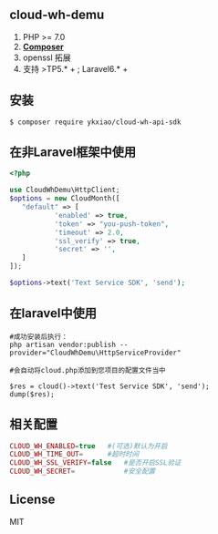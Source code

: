 ## cloud-wh-demu

1. PHP >= 7.0
2. **[Composer](https://getcomposer.org/)**
3. openssl 拓展
4. 支持 >TP5.* + ; Laravel6.* +

## 安装

```shell
$ composer require ykxiao/cloud-wh-api-sdk
```

## 在非Laravel框架中使用

```php
<?php

use CloudWhDemu\HttpClient;
$options = new CloudMonth([
   "default" => [
           'enabled' => true,
           'token' => "you-push-token",
           'timeout' => 2.0,
           'ssl_verify' => true,
           'secret' => '',
   ]
]);

$options->text('Text Service SDK', 'send');

```

## 在laravel中使用
```shell
#成功安装后执行：
php artisan vendor:publish --provider="CloudWhDemu\HttpServiceProvider"

#会自动将cloud.php添加到您项目的配置文件当中

$res = cloud()->text('Test Service SDK', 'send');
dump($res);
```

## 相关配置
```php
CLOUD_WH_ENABLED=true   #(可选)默认为开启
CLOUD_WH_TIME_OUT=      #超时时间
CLOUD_WH_SSL_VERIFY=false   #是否开启SSL验证
CLOUD_WH_SECRET=            #安全配置
```

## License

MIT